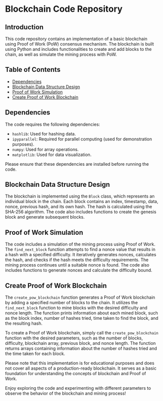 
<!DOCTYPE html>
<html>
<head>
  <meta charset="UTF-8">
  <title>Blockchain Code Repository</title>
</head>
<body>
  <h1>Blockchain Code Repository</h1>
  <h2>Introduction</h2>
  <p>
    This code repository contains an implementation of a basic blockchain using Proof of Work (PoW) consensus mechanism. The blockchain is built using Python and includes functionalities to create and add blocks to the chain, as well as simulate the mining process with PoW.
  </p>
  <h2>Table of Contents</h2>
  <ul>
    <li><a href="#dependencies">Dependencies</a></li>
    <li><a href="#data-structure">Blockchain Data Structure Design</a></li>
    <li><a href="#proof-of-work">Proof of Work Simulation</a></li>
    <li><a href="#create-blockchain">Create Proof of Work Blockchain</a></li>
  </ul>
  <h2 id="dependencies">Dependencies</h2>
  <p>
    The code requires the following dependencies:
  </p>
  <ul>
    <li><code>hashlib</code>: Used for hashing data.</li>
    <li><code>ipyparallel</code>: Required for parallel computing (used for demonstration purposes).</li>
    <li><code>numpy</code>: Used for array operations.</li>
    <li><code>matplotlib</code>: Used for data visualization.</li>
  </ul>
  <p>
    Please ensure that these dependencies are installed before running the code.
  </p>
  <h2 id="data-structure">Blockchain Data Structure Design</h2>
  <p>
    The blockchain is implemented using the <code>Block</code> class, which represents an individual block in the chain. Each block contains an index, timestamp, data, nonce, previous hash, and its own hash. The hash is calculated using the SHA-256 algorithm. The code also includes functions to create the genesis block and generate subsequent blocks.
  </p>
  <h2 id="proof-of-work">Proof of Work Simulation</h2>
  <p>
    The code includes a simulation of the mining process using Proof of Work. The <code>find_next_block</code> function attempts to find a nonce value that results in a hash with a specified difficulty. It iteratively generates nonces, calculates the hash, and checks if the hash meets the difficulty requirements. The mining process continues until a suitable nonce is found. The code also includes functions to generate nonces and calculate the difficulty bound.
  </p>
  <h2 id="create-blockchain">Create Proof of Work Blockchain</h2>
  <p>
    The <code>create_pow_blockchain</code> function generates a Proof of Work blockchain by adding a specified number of blocks to the chain. It utilizes the <code>find_next_block</code> function to mine blocks with the desired difficulty and nonce length. The function prints information about each mined block, such as the block index, number of hashes tried, time taken to find the block, and the resulting hash.
  </p>
  <p>
    To create a Proof of Work blockchain, simply call the <code>create_pow_blockchain</code> function with the desired parameters, such as the number of blocks, difficulty, blockchain array, previous block, and nonce length. The function returns arrays containing information about the number of hashes tried and the time taken for each block.
  </p>
  <p>
    Please note that this implementation is for educational purposes and does not cover all aspects of a production-ready blockchain. It serves as a basic foundation for understanding the concepts of blockchain and Proof of Work.
  </p>
  <p>
    Enjoy exploring the code and experimenting with different parameters to observe the behavior of the blockchain and mining process!
  </p>
</body>
</html>
